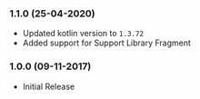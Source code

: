 ### 1.1.0 (25-04-2020)
- Updated kotlin version to `1.3.72`
- Added support for Support Library Fragment

### 1.0.0 (09-11-2017)
- Initial Release
